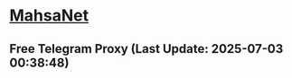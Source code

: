 
# [MahsaNet](https://t.me/mahsa_net)
## Free Telegram Proxy (Last Update: 2025-07-03 00:38:48)

    